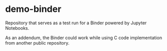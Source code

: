 # demo-binder
Repository that serves as a test run for a Binder powered by Jupyter Notebooks.

As an addendum, the Binder could work while using C code implementation from another public repository.
